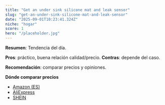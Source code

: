 ```yaml
---
title: "Get an under sink silicone mat and leak sensor"
slug: "get-an-under-sink-silicone-mat-and-leak-sensor"
date: "2025-09-01T10:23:41.324Z"
niche: "hogar"
score: 1
hero: "/placeholder.jpg"
---
```


**Resumen**: Tendencia del día.

**Pros**: práctico, buena relación calidad/precio. **Contras**: depende del caso.

**Recomendación**: comparar precios y opiniones.

**Dónde comparar precios**
- [Amazon (ES)](https://www.amazon.es/s?k=Get+an+under+sink+silicone+mat+and+leak+sensor&tag=teknovashop25-21)
- [AliExpress](https://www.aliexpress.com/wholesale?SearchText=Get+an+under+sink+silicone+mat+and+leak+sensor)
- [SHEIN](https://www.shein.com/pdsearch?q=Get+an+under+sink+silicone+mat+and+leak+sensor)
